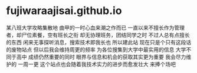# fujiwaraajisai.github.io
某八班大学攻略集散地
曲甲的一时心血来潮之作而已
一直以来不擅长作为管理者，却尸位素餐，空有班长之衔
却无协理班务，团结同学之时
不过人总有点擅长的东西
闲来无事探听消息，搜索技术即我长也
所以建此站
现在只是个只有这段话的废物站点
但以后我会维持周更的频率
为各位搜集到大学中最实用的信息
大学不同于高中
成绩仍然重要的同时
眼界与信息和机会的获取其实更为重要
我会尽力维护的
一周一更
这个站点也会随着我技术实力的进步而愈发壮大
来捧个场吧
